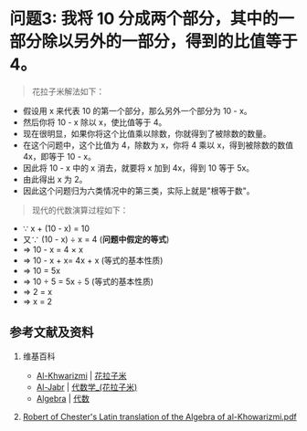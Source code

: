 # 问题3: 我将 10 分成两个部分，其中的一部分除以另外的一部分，得到的比值等于 4。

> 花拉子米解法如下：
>  
- 假设用 x 来代表 10 的第一个部分，那么另外一个部分为 10 - x。
- 然后你将 10 - x 除以 x，使比值等于 4。
- 现在很明显，如果你将这个比值乘以除数，你就得到了被除数的数量。 
- 在这个问题中，这个比值为 4，除数为 x，你将 4 乘以 x，得到被除数的数值 4x，即等于 10 - x。
- 因此将 10 - x 中的 x 消去，就要将 x 加到 4x，得到 10 等于 5x。 
- 由此得出 x 为 2。
- 因此这个问题归为六类情况中的第三类，实际上就是"根等于数"。

> 现代的代数演算过程如下：
>  
- ∵ x + (10 - x) = 10 
- 又∵ (10 - x) ÷ x = 4 	(**问题中假定的等式**)
- => 10 - x = 4 × x 
- => 10 - x + x= 4x + x  (等式的基本性质)
- => 10 = 5x 
- => 10 ÷ 5 = 5x ÷ 5 (等式的基本性质)
- => 2 = x
- => x = 2

## 参考文献及资料

1. 维基百科
	- [Al-Khwarizmi](https://en.wikipedia.org/wiki/Al-Khwarizmi) | [花拉子米](https://zh.wikipedia.org/wiki/花拉子米) 
	- [Al-Jabr](https://en.wikipedia.org/wiki/Al-Jabr) | [代数学_(花拉子米)](https://zh.wikipedia.org/wiki/代数学 (花拉子米)) 
	- [Algebra](https://en.wikipedia.org/wiki/Algebra) | [代数](https://zh.wikipedia.org/wiki/代数) 

2. [Robert of Chester's Latin translation of the Algebra of al-Khowarizmi.pdf](https://www.wilbourhall.org/pdfs/mbp/robertofchesters00khuw.pdf) 




